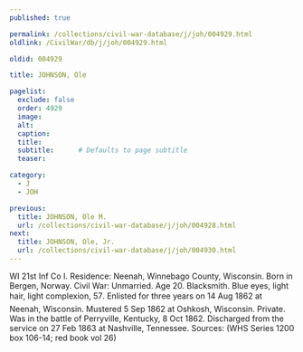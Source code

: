 ```yaml
---
published: true

permalink: /collections/civil-war-database/j/joh/004929.html
oldlink: /CivilWar/db/j/joh/004929.html

oldid: 004929

title: JOHNSON, Ole

pagelist:
  exclude: false
  order: 4929
  image: 
  alt:
  caption:
  title:
  subtitle:      # Defaults to page subtitle
  teaser:

category: 
  - J 
  - JOH

previous:
  title: JOHNSON, Ole M.
  url: /collections/civil-war-database/j/joh/004928.html  
next:
  title: JOHNSON, Ole, Jr.
  url: /collections/civil-war-database/j/joh/004930.html   
---
```

WI 21st Inf Co I. Residence: Neenah, Winnebago County, Wisconsin. Born in Bergen, Norway. Civil War: Unmarried. Age 20. Blacksmith. Blue eyes, light hair, light complexion, 5&#146;7&#148;. Enlisted for three years on 14 Aug 1862 at Neenah, Wisconsin. Mustered 5 Sep 1862 at Oshkosh, Wisconsin. Private. Was in the battle of Perryville, Kentucky, 8 Oct 1862. Discharged from the service on 27 Feb 1863 at Nashville, Tennessee. Sources: (WHS Series 1200 box 106-14; red book vol 26)